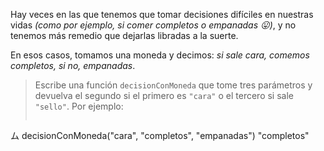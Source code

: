 Hay veces en las que tenemos que tomar decisiones difíciles en nuestras vidas _(como por ejemplo, si comer completos o empanadas :stuck_out_tongue:)_, y no tenemos más remedio que dejarlas libradas a la suerte.

En esos casos, tomamos una moneda y decimos: _si sale cara, comemos completos, si no, empanadas_.

> Escribe una función `decisionConMoneda` que tome tres parámetros y devuelva el segundo si el primero es `"cara"` o el tercero si sale `"sello"`. Por ejemplo: 
> 
> ```javascript
ム decisionConMoneda("cara", "completos", "empanadas")
"completos"
```
